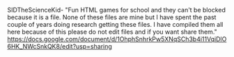 SIDTheScienceKid- "Fun HTML games for school and they can't be blocked because it is a file. None of these files are mine but I have spent the past couple of years doing research getting these files. I have compiled them all here because of this please do not edit files and if you want share them."
https://docs.google.com/document/d/1OhphSnhrkPw5XNqSCh3b4i11VqiDlO6HK_NWcSnkQK8/edit?usp=sharing
